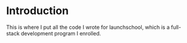 # Introduction
This is where I put all the code I wrote for launchschool, which is a full-stack development program I enrolled.
